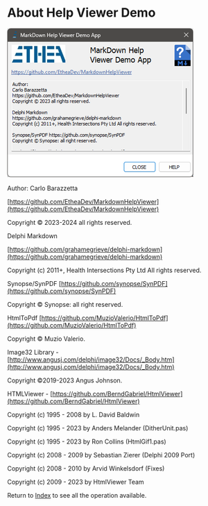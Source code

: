 ﻿# About Help Viewer Demo

![About Form](AboutForm.png)

Author:
Carlo Barazzetta

[https://github.com/EtheaDev/MarkdownHelpViewer](https://github.com/EtheaDev/MarkdownHelpViewer)

Copyright © 2023-2024 all rights reserved.

Delphi Markdown

[https://github.com/grahamegrieve/delphi-markdown](https://github.com/grahamegrieve/delphi-markdown)

Copyright (c) 2011+, Health Intersections Pty Ltd All rights reserved.

Synopse/SynPDF [https://github.com/synopse/SynPDF](https://github.com/synopse/SynPDF)

Copyright © Synopse: all right reserved.

HtmlToPdf [https://github.com/MuzioValerio/HtmlToPdf](https://github.com/MuzioValerio/HtmlToPdf)

Copyright © Muzio Valerio.

Image32 Library - [http://www.angusj.com/delphi/image32/Docs/_Body.htm](http://www.angusj.com/delphi/image32/Docs/_Body.htm)

Copyright ©2019-2023 Angus Johnson.

HTMLViewer - [https://github.com/BerndGabriel/HtmlViewer](https://github.com/BerndGabriel/HtmlViewer)

Copyright (c) 1995 - 2008 by L. David Baldwin

Copyright (c) 1995 - 2023 by Anders Melander (DitherUnit.pas)

Copyright (c) 1995 - 2023 by Ron Collins (HtmlGif1.pas)

Copyright (c) 2008 - 2009 by Sebastian Zierer (Delphi 2009 Port)

Copyright (c) 2008 - 2010 by Arvid Winkelsdorf (Fixes)

Copyright (c) 2009 - 2023 by HtmlViewer Team

Return to [Index](Index.md) to see all the operation available.

